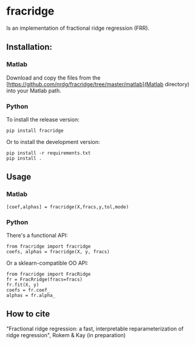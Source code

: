 # fracridge

Is an implementation of fractional ridge regression (FRR).

## Installation:

### Matlab

Download and copy the files from the [https://github.com/nrdg/fracridge/tree/master/matlab](Matlab directory) into your
Matlab path.

### Python

To install the release version:

    pip install fracridge

Or to install the development version:

    pip install -r requirements.txt
    pip install .

## Usage

### Matlab

    [coef,alphas] = fracridge(X,fracs,y,tol,mode)


### Python

There's a functional API:

    from fracridge import fracridge
    coefs, alphas = fracridge(X, y, fracs)

Or a sklearn-compatible OO API:

    from fracridge import FracRidge
    fr = FracRridge(fracs=fracs)
    fr.fit(X, y)
    coefs = fr.coef_
    alphas = fr.alpha_

## How to cite

"Fractional ridge regression: a fast, interpretable reparameterization of ridge regression", Rokem & Kay (in preparation)

